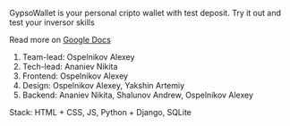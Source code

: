 GypsoWallet is your personal cripto wallet with test deposit. Try it out and test your inversor skills

Read more on [Google Docs](https://docs.google.com/document/d/1as0Lwa5uJOA_s58aWTdqzuthi_yJjCeJuPZe-T10EC0/edit)

1) Team-lead: Ospelnikov Alexey
2) Tech-lead: Ananiev Nikita
3) Frontend: Ospelnikov Alexey
4) Design: Ospelnikov Alexey, Yakshin Artemiy
5) Backend: Ananiev Nikita, Shalunov Andrew, Ospelnikov Alexey

Stack: HTML + CSS, JS, Python + Django, SQLite
